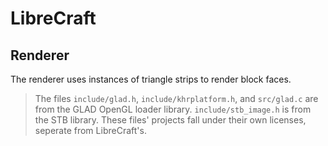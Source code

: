 # LibreCraft

## Renderer

The renderer uses instances of triangle strips to render block faces.

> The files `include/glad.h`, `include/khrplatform.h`, and `src/glad.c` are from the GLAD OpenGL loader library. `include/stb_image.h` is from the STB library. These files' projects fall under their own licenses, seperate from LibreCraft's.

